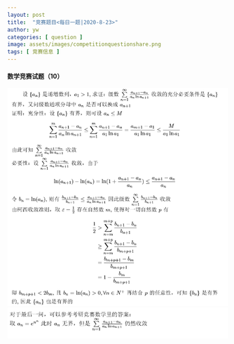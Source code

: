 ```yaml
---
layout: post
title:  "竞赛题目<每日一题|2020-8-23>"
author: yw
categories: [ question ]
image: assets/images/competitionquestionshare.png
tags: [ 竞赛信息 ]
---
```


#### 数学竞赛试题（10）

<img src="../assets/images/competitionquestion10_1.PNG" alt="">

<img src="../assets/images/competitionquestion10_2.PNG" alt="">
